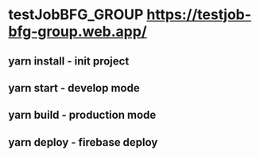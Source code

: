 # testJobBFG_GROUP https://testjob-bfg-group.web.app/

## yarn install - init project

## yarn start - develop mode

## yarn build - production mode

## yarn deploy - firebase deploy
